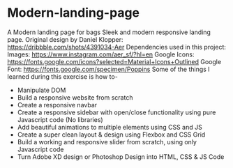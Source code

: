 # Modern-landing-page
A Modern landing page for bags
Sleek and modern responsive landing page.
Original design by Daniel Klopper:
https://dribbble.com/shots/4391034-Aer
Dependencies used in this project:
Images: https://www.instagram.com/aer_sf/?hl=en
Google Icons: https://fonts.google.com/icons?selected=Material+Icons+Outlined
Google Font: https://fonts.google.com/specimen/Poppins
Some of the things I learned during this exercise is how to-
- Manipulate DOM
- Build a responsive website from scratch
- Create a responsive navbar
- Create a responsive sidebar with open/close functionality using pure Javascript code (No libraries)
- Add beautiful animations to multiple elements using CSS and JS
- Create a super clean layout & design using Flexbox and CSS Grid
- Build a working and responsive slider from scratch, using only Javascript code  
- Turn Adobe XD design or Photoshop Design into HTML, CSS & JS Code
